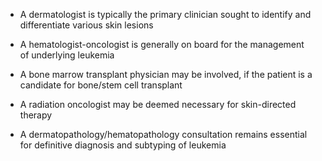 - A dermatologist is typically the primary clinician sought to identify and differentiate various skin lesions

- A hematologist-oncologist is generally on board for the management of underlying leukemia

- A bone marrow transplant physician may be involved, if the patient is a candidate for bone/stem cell transplant

- A radiation oncologist may be deemed necessary for skin-directed therapy

- A dermatopathology/hematopathology consultation remains essential for definitive diagnosis and subtyping of leukemia